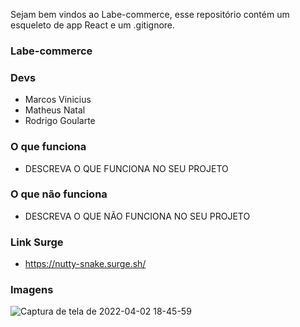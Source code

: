 Sejam bem vindos ao Labe-commerce, esse repositório contém um esqueleto de app React e um .gitignore.

### Labe-commerce

### Devs
- Marcos Vinicius
- Matheus Natal
- Rodrigo Goularte

### O que funciona
- DESCREVA O QUE FUNCIONA NO SEU PROJETO

### O que não funciona
- DESCREVA O QUE NÃO FUNCIONA NO SEU PROJETO

### Link Surge 
- https://nutty-snake.surge.sh/

### Imagens
![Captura de tela de 2022-04-02 18-45-59](https://user-images.githubusercontent.com/99002422/161402400-e4b8358e-9dae-4bf8-91ce-298d84e0ed8d.png)
